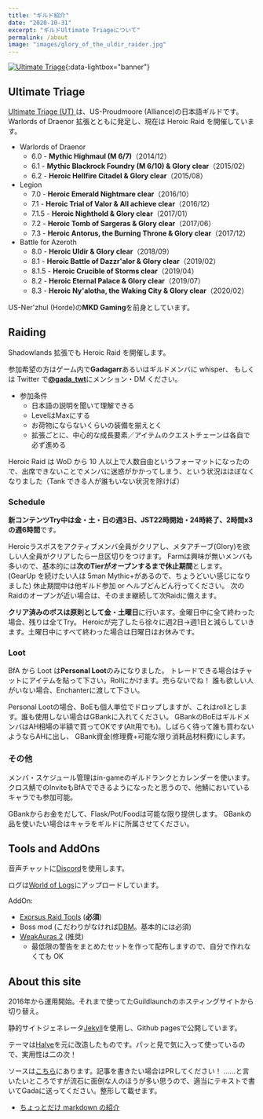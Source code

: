 ```yaml
---
title: "ギルド紹介"
date: "2020-10-31"
excerpt: "ギルドUltimate Triageについて"
permalink: /about
image: "images/glory_of_the_uldir_raider.jpg"
---
```


[![Ultimate Triage](/images/utriage.jpg)](/images/utriage.jpg){:data-lightbox="banner"}

## Ultimate Triage

[Ultimate Triage (UT) ](https://worldofwarcraft.com/en-us/guild/us/proudmoore/ultimate-triage)は、US-Proudmoore (Alliance)の日本語ギルドです。
Warlords of Draenor 拡張とともに発足し、現在は Heroic Raid を開催しています。

- Warlords of Draenor
  - 6.0 - **Mythic Highmaul (M 6/7)**（2014/12）
  - 6.1 - **Mythic Blackrock Foundry (M 6/10) & Glory clear**（2015/02）
  - 6.2 - **Heroic Hellfire Citadel & Glory clear**（2015/08）
- Legion
  - 7.0 - **Heroic Emerald Nightmare clear**（2016/10）
  - 7.1 - **Heroic Trial of Valor & All achieve clear**（2016/12）
  - 7.1.5 - **Heroic Nighthold & Glory clear**（2017/01）
  - 7.2 - **Heroic Tomb of Sargeras & Glory clear**（2017/06）
  - 7.3 - **Heroic Antorus, the Burning Throne & Glory clear**（2017/12）
- Battle for Azeroth
  - 8.0 - **Heroic Uldir & Glory clear**（2018/09）
  - 8.1 - **Heroic Battle of Dazzr'alor & Glory clear**（2019/02）
  - 8.1.5 - **Heroic Crucible of Storms clear**（2019/04）
  - 8.2 - **Heroic Eternal Palace & Glory clear**（2019/07）
  - 8.3 - **Heroic Ny'alotha, the Waking City & Glory clear**（2020/02）

US-Ner'zhul (Horde)の**MKD Gaming**を前身としています。

## Raiding

Shadowlands 拡張でも Heroic Raid を開催します。

参加希望の方はゲーム内で**Gadagarr**あるいはギルドメンバに whisper、
もしくは Twitter で[**@gada_twt**](https://twitter.com/gada_twt)にメンション・DM ください。

- 参加条件
  - 日本語の説明を聞いて理解できる
  - LevelはMaxにする
  - お荷物にならないくらいの装備を揃えとく
  - 拡張ごとに、中心的な成長要素／アイテムのクエストチェーンは各自で必ず進める

Heroic Raid は WoD から 10 人以上で人数自由というフォーマットになったので、出席できないことでメンバに迷惑がかかってしまう、という状況はほぼなくなりました（Tank できる人が誰もいない状況を除けば）

### Schedule

**新コンテンツTry中は金・土・日の週3日、JST22時開始・24時終了、2時間x3の週6時間**です。

Heroicラスボスをアクティブメンバ全員がクリアし、メタアチーブ(Glory)を欲しい人全員がクリアしたら一旦区切りをつけます。
Farmは興味が無いメンバも多いので、基本的には**次のTierがオープンするまで休止期間**とします。
(GearUp を続けたい人は 5man Mythic+があるので、ちょうどいい感じになりました)
休止期間中は他ギルド参加 or ヘルプどんどん行ってください。
次のRaidのオープンが近い場合は、そのまま継続して次Raidに備えます。

**クリア済みのボスは原則として金・土曜日**に行います。金曜日中に全て終わった場合、残りは全てTry。
Heroicが完了したら徐々に週2日→週1日と減らしていきます。土曜日中にすべて終わった場合は日曜日はお休みです。

### Loot

BfA から Loot は**Personal Loot**のみになりました。
トレードできる場合はチャットにアイテムを貼って下さい。Rollにかけます。売らないでね！
誰も欲しい人がいない場合、Enchanterに渡して下さい。

Personal Lootの場合、BoEも個人単位でドロップしますが、これはrollとします。誰も使用しない場合はGBankに入れてください。
GBankのBoEはギルドメンバはAH相場の半額で買ってOKです(Alt用でも)。しばらく待って誰も買わないようならAHに出し、
GBank資金(修理費+可能な限り消耗品材料費)にします。

### その他

メンバ・スケジュール管理はin-gameのギルドランクとカレンダーを使います。
クロス鯖でのInviteもBfAでできるようになったと思うので、他鯖においているキャラでも参加可能。

GBankからお金をだして、Flask/Pot/Foodは可能な限り提供します。
GBankの品を使いたい場合はキャラをギルドに所属させてください。

## Tools and AddOns

音声チャットに[Discord](https://discordapp.com/)を使用します。

ログは[World of Logs](https://www.warcraftlogs.com/guilds/4199/)にアップロードしています。

AddOn:

- [Exorsus Raid Tools](https://mods.curse.com/addons/wow/exorsus-raid-tools) (**必須**)
- Boss mod (こだわりがなければ[DBM](https://mods.curse.com/addons/wow/deadly-boss-mods)。基本的には必須)
- [WeakAuras 2](https://mods.curse.com/addons/wow/weakauras-2) (推奨)
  - 最低限の警告をまとめたセットを作って配布しますので、自分で作れなくても OK

## About this site

2016年から運用開始。それまで使ってたGuildlaunchのホスティングサイトから切り替え。

静的サイトジェネレータ[Jekyll](https://jekyllrb.com/)を使用し、Github pagesで公開しています。

テーマは[Halve](https://github.com/TaylanTatli/Halve)を元に改造したものです。パッと見で気に入って使っているので、実用性は二の次！

ソースは[こちら](https://github.com/ymtszw/utriage)にあります。記事を書きたい場合はPRしてください！
……と言いたいところですが流石に面倒な人のほうが多い思うので、適当にテキストで書いてGadaに送ってください。整形して載せます。

- [ちょっとだけ markdown の紹介](/how-to-post)
